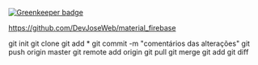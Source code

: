 
[![Greenkeeper badge](https://badges.greenkeeper.io/DevJoseWeb/material_firebase.svg)](https://greenkeeper.io/)

https://github.com/DevJoseWeb/material_firebase

git init
git clone 
git add *
git commit -m "comentários das alterações"
git push origin master
git remote add origin <servidor>
git pull
git merge <branch>
git add <arquivo>
git diff <branch origem> <branch destino>


